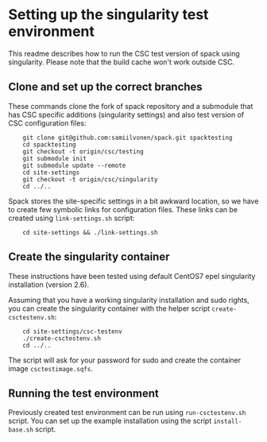 
# Setting up the singularity test environment

This readme describes how to run the CSC test version of spack using
singularity. Please note that the build cache won't work outside CSC.

## Clone and set up the correct branches

These commands clone the fork of spack repository and a submodule
that has CSC specific additions (singularity settings) and also
test version of CSC configuration files:
```
    git clone git@github.com:samiilvonen/spack.git spacktesting
    cd spacktesting
    git checkout -t origin/csc/testing
    git submodule init
    git submodule update --remote
    cd site-settings
    git checkout -t origin/csc/singularity
    cd ../..
```
Spack stores the site-specific settings in a bit awkward location,
so we have to create few symbolic links for configuration
files. These links can be created using `link-settings.sh` script:
```
    cd site-settings && ./link-settings.sh
```

## Create the singularity container

These instructions have been tested using default CentOS7 epel
singularity installation (version 2.6).

Assuming that you have a working singularity installation and sudo
rights, you can create the singularity container with the helper
script `create-csctestenv.sh`:
```
    cd site-settings/csc-testenv
    ./create-csctestenv.sh
    cd ../..
```
The script will ask for your password for sudo and create the
container image `csctestimage.sqfs`.

## Running the test environment

Previously created test environment can be run using
`run-csctestenv.sh` script. You can set up the example installation
using the script `install-base.sh` script.


